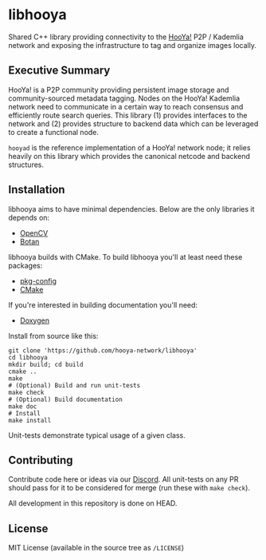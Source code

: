 libhooya
========

Shared C++ library providing connectivity to the [HooYa!](https://hooya.org) P2P
/ Kademlia network and exposing the infrastructure to tag and organize images
locally.

Executive Summary
-----------------

HooYa! is a P2P community providing persistent image storage and
community-sourced metadata tagging. Nodes on the HooYa! Kademlia network need to
communicate in a certain way to reach consensus and efficiently route search
queries. This library (1) provides interfaces to the network and (2) provides
structure to backend data which can be leveraged to create a functional node.

`hooyad` is the reference implementation of a HooYa! network node; it relies
heavily on this library which provides the canonical netcode and backend
structures.

Installation
------------

libhooya aims to have minimal dependencies. Below are the only libraries it
depends on:

- [OpenCV](https://opencv.org/)
- [Botan](https://botan.randombit.net/)

libhooya builds with CMake. To build libhooya you'll at least need these
packages:

- [pkg-config](https://www.freedesktop.org/wiki/Software/pkg-config/)
- [CMake](https://cmake.org)

If you're interested in building documentation you'll need:

- [Doxygen](https://www.doxygen.nl/index.html)

Install from source like this:

```
git clone 'https://github.com/hooya-network/libhooya'
cd libhooya
mkdir build; cd build
cmake ..
make
# (Optional) Build and run unit-tests
make check
# (Optional) Build documentation
make doc
# Install
make install
```

Unit-tests demonstrate typical usage of a given class.

Contributing
------------

Contribute code here or ideas via our [Discord](https://discord.gg/yFPqv8ZNNe).
All unit-tests on any PR should pass for it to be considered for merge (run
these with `make check`).

All development in this repository is done on HEAD.

License
-------

MIT License (available in the source tree as `/LICENSE`)
